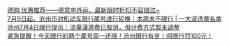   
[德购 优惠推荐——德意中外运，最新限时折扣不容错过~](http://www.dianyue.me/archives/782/cibm1okedni112lr/)  
[7月9日起，沧州市对机动车限行尾号进行轮换｜本周末不限行 | 一大波违章名单](http://www.dianyue.me/archives/696/yvtsvm5ng4rv6rj7/)  
[沧州7月4日限行提示｜流量漫游费已取消，但计费方式暂未调整](http://www.dianyue.me/archives/662/66stsgwcusdzfupq/)  
[紧急提醒！今天限行的两个尾号周一还限！沧州限行有变！闯限行罚100元！](http://www.dianyue.me/archives/018/37m63je88ao99gcs/)